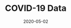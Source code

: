 ---
title: COVID-19 Data
projectLink: https://covid19.sznm.dev
repoLink: https://github.com/sozonome/covid-19-data
description: Monitor covid-19 stats.
date: "2020-05-02"
icon: "/app_icons/covid-19-data.svg"
thumbnail: "/app_preview/covid19.png"
thumbnailDark: "/app_preview/covid19-dark.png"
# sznmApps: true
stacks:
  - nextjs
  - chakra-ui
---